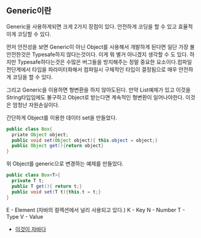 ## Generic이란
Generic을 사용하게되면 크게 2가지 장점이 있다. 안전하게 코딩을 할 수 있고 효율적이게 코딩할 수 있다.

먼저 안전성을 보면 Generic이 아닌 Object를 사용해서 개발하게 된다면 일단 가장 불안전한것은 Typesafe하지 않다는것이다. 이게 뭐 별거 아니겠지 생각할 수 도 있다. 하지만 Typesafe하다는것은 수많은 버그들을 방지해주는 정말 중요한 요소이다.컴파일 전단계에서 타입을 파라미터화해서 컴파일시 구체적인 타입이 결정됨으로 매우 안전하게 코딩을 할 수 있다.

그리고 Generic을 이용하면 형변환을 하지 않아도된다. 만약 List예제가 있고 이것을 String타입임에도 불구하고 Object로 받는다면 계속적인 형변환이 일어나야한다. 이것은 엄청난 자원손실이다.

간단하게 Object를 이용한 데이터 set을 만들었다.
```java
public class Box{
  priate Object object;
  public void set(Object object){ this.object = object;}
  public Object get(){return object}
}
```

위 Object를 generic으로 변경하는 예제를 만들었다.
```java
public class Box<T>{
  private T t;
  public T get(){ return t;}
  public void set(T t){this.t = t;}
}
```

E - Element (자바의 컬렉션에서 널리 사용되고 있다.)
K - Key
N - Number
T - Type
V - Value






* [이것이 자바다](http://book.naver.com/bookdb/book_detail.nhn?bid=8589375)
